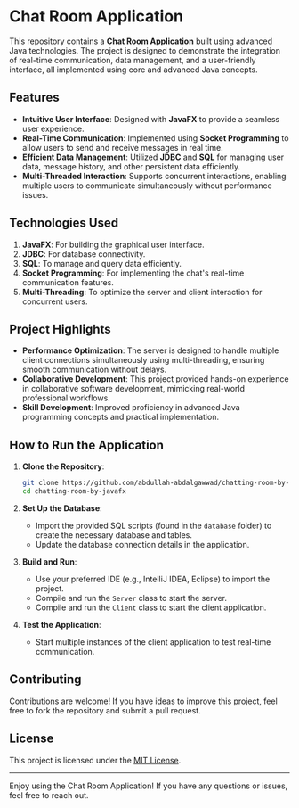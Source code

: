 # Chat Room Application

This repository contains a **Chat Room Application** built using advanced Java technologies. The project is designed to demonstrate the integration of real-time communication, data management, and a user-friendly interface, all implemented using core and advanced Java concepts.

## Features

- **Intuitive User Interface**: Designed with **JavaFX** to provide a seamless user experience.
- **Real-Time Communication**: Implemented using **Socket Programming** to allow users to send and receive messages in real time.
- **Efficient Data Management**: Utilized **JDBC** and **SQL** for managing user data, message history, and other persistent data efficiently.
- **Multi-Threaded Interaction**: Supports concurrent interactions, enabling multiple users to communicate simultaneously without performance issues.

## Technologies Used

1. **JavaFX**: For building the graphical user interface.
2. **JDBC**: For database connectivity.
3. **SQL**: To manage and query data efficiently.
4. **Socket Programming**: For implementing the chat's real-time communication features.
5. **Multi-Threading**: To optimize the server and client interaction for concurrent users.

## Project Highlights

- **Performance Optimization**: The server is designed to handle multiple client connections simultaneously using multi-threading, ensuring smooth communication without delays.
- **Collaborative Development**: This project provided hands-on experience in collaborative software development, mimicking real-world professional workflows.
- **Skill Development**: Improved proficiency in advanced Java programming concepts and practical implementation.

## How to Run the Application

1. **Clone the Repository**:
   ```bash
   git clone https://github.com/abdullah-abdalgawwad/chatting-room-by-javafx.git
   cd chatting-room-by-javafx
   ```

2. **Set Up the Database**:
   - Import the provided SQL scripts (found in the `database` folder) to create the necessary database and tables.
   - Update the database connection details in the application.

3. **Build and Run**:
   - Use your preferred IDE (e.g., IntelliJ IDEA, Eclipse) to import the project.
   - Compile and run the `Server` class to start the server.
   - Compile and run the `Client` class to start the client application.

4. **Test the Application**:
   - Start multiple instances of the client application to test real-time communication.

## Contributing

Contributions are welcome! If you have ideas to improve this project, feel free to fork the repository and submit a pull request.

## License

This project is licensed under the [MIT License](LICENSE).

---

Enjoy using the Chat Room Application! If you have any questions or issues, feel free to reach out.
